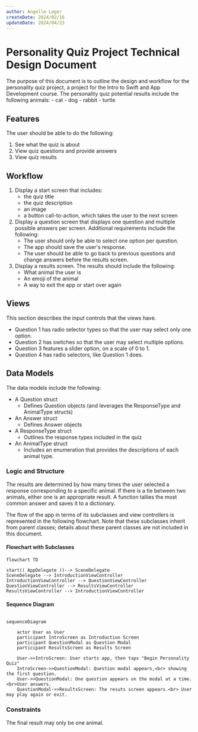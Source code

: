 ```yaml
---
author: Angelle Leger
createDate: 2024/02/16
updateDate: 2024/04/23
---
```


# Personality Quiz Project Technical Design Document

The purpose of this document is to outline the design and workflow for the personality quiz project, a project for the Intro to Swift and App Development course. The personality quiz potential results include the following animals:
    - cat
    - dog
    - rabbit
    - turtle

## Features

The user should be able to do the following:

1. See what the quiz is about
2. View quiz questions and provide answers
3. View quiz results


## Workflow

1. Display a start screen that includes:
    - the quiz title
    - the quiz description
    - an image
    - a button call-to-action, which takes the user to the next screen
2. Display a question screen that displays one question and multiple possible answers per screen. Additional requirements include the following:
    - The user should only be able to select one option per question. 
    - The app should save the user's response. 
    - The user should be able to go back to previous questions and change answers before the results screen.
3. Display a results screen. The results should include the following:
    - What animal the user is
    - An emoji of the animal
    - A way to exit the app or start over again

## Views

This section describes the input controls that the views have.
- Question 1 has radio selector types so that the user may select only one option.
- Question 2 has switches so that the user may select multiple options.
- Question 3 features a slider option, on a scale of 0 to 1.
- Question 4 has radio selectors, like Question 1 does.

## Data Models

The data models include the following:

- A Question struct
    - Defines Question objects (and leverages the ResponseType and AnimalType structs)
- An Answer struct
    - Defines Answer objects
- A ResponseType struct
    - Outlines the response types included in the quiz
- An AnimalType struct
    - Includes an enumeration that provides the descriptions of each animal type.

### Logic and Structure

The results are determined by how many times the user selected a response corresponding to a specific animal. If there is a tie between two animals, either one is an appropriate result. A function tallies the most common answer and saves it to a dictionary.

The flow of the app in terms of its subclasses and view controllers is represented in the following flowchart. Note that these subclasses inherit from parent classes; details about these parent classes are not included in this document.

#### Flowchart with Subclasses

```mermaid
flowchart TD

start(( AppDelegate ))--> SceneDelegate
SceneDelegate --> IntroductionViewController
IntroductionViewController --> QuestionViewController
QuestionViewController --> ResultsViewController
ResultsViewController --> IntroductionViewController

```

#### Sequence Diagram

``` mermaid

sequenceDiagram

    actor User as User
    participant IntroScreen as Introduction Screen
    participant QuestionModal as Question Modal
    participant ResultsScreen as Results Screen

    User->>IntroScreen: User starts app, then taps "Begin Personality Quiz"
    IntroScreen->>QuestionModal: Question modal appears,<br> showing the first question.
    User->>QuestionModal: One question appears on the modal at a time.<br>User answers.
    QuestionModal->>ResultsScreen: The resuts screen appears.<br> User may play again or exit.

```

### Constraints

The final result may only be one animal.
